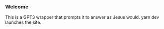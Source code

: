 ### Welcome
This is a GPT3 wrapper that prompts it to answer as Jesus would.
yarn dev launches the site.
